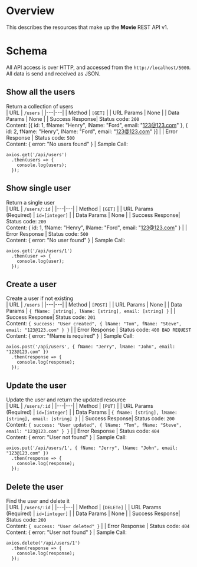 # Overview
This describes the resources that make up the **Movie** REST API v1.
# Schema
All API access is over HTTP, and accessed from the `http://localhost/5000`. All data is send and received as JSON.
## Show all the users
Return a collection of users<br>
| URL | `/users` |
|---|---|
| Method | `[GET]` |
| URL Params | None |
| Data Params | None |
| Success Response| Status code: `200`<br>Content: [{ id: 1, fName: "Henry", lName: "Ford", email: "123@123.com" }, { id: 2, fName: "Henry", lName: "Ford", email: "123@123.com" }] |
| Error Response | Status code: `500`<br>Content: { error: "No users found" } |
Sample Call:
```
axios.get('/api/users')
  .then(users => {
    console.log(users);
  });
```

## Show single user
Return a single user<br>
| URL | `/users/:id` |
|---|---|
| Method | `[GET]` |
| URL Params<br>(Required) | `id=[integer]` |
| Data Params | None |
| Success Response| Status code: `200`<br>Content: { id: 1, fName: "Henry", lName: "Ford", email: "123@123.com" } |
| Error Response | Status code: `500`<br>Content: { error: "No user found" } |
Sample Call:
```
axios.get('/api/users/1')
  .then(user => {
    console.log(user);
  });
```

## Create a user
Create a user if not existing<br>
| URL | `/users` |
|---|---|
| Method | `[POST]` |
| URL Params | None |
| Data Params | `{ fName: [string], lName: [string], email: [string] }` |
| Success Response| Status code: `201`<br>Content: `{ success: "User created", { lName: "Tom", fName: "Steve", email: "123@123.com" } }` |
| Error Response | Status code: `400 BAD REQUEST`<br>Content: { error: "fName is required" } |
Sample Call:
```
axios.post('/api/users', { fName: "Jerry", lName: "John", email: "123@123.com" })
  .then(response => {
    console.log(response);
  });
```

## Update the user
Update the user and return the updated resource<br>
| URL | `/users/:id` |
|---|---|
| Method | `[PUT]` |
| URL Params<br>(Required) | `id=[integer]` |
| Data Params | `{ fName: [string], lName: [string], email: [string] }` |
| Success Response| Status code: `200`<br>Content: `{ success: "User updated", { lName: "Tom", fName: "Steve", email: "123@123.com" } }` |
| Error Response | Status code: `404`<br>Content: { error: "User not found" } |
Sample Call:
```
axios.put('/api/users/1', { fName: "Jerry", lName: "John", email: "123@123.com" })
  .then(response => {
    console.log(response);
  });
```

## Delete the user
Find the user and delete it<br>
| URL | `/users/:id` |
|---|---|
| Method | `[DELETe]` |
| URL Params<br>(Required) | `id=[integer]` |
| Data Params | None |
| Success Response| Status code: `200`<br>Content: `{ success: "User deleted" }` |
| Error Response | Status code: `404`<br>Content: { error: "User not found" } |
Sample Call:
```
axios.delete('/api/users/1')
  .then(response => {
    console.log(response);
  });
```
